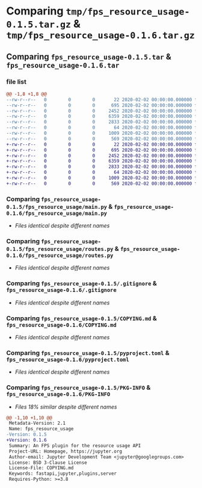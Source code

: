 # Comparing `tmp/fps_resource_usage-0.1.5.tar.gz` & `tmp/fps_resource_usage-0.1.6.tar.gz`

## Comparing `fps_resource_usage-0.1.5.tar` & `fps_resource_usage-0.1.6.tar`

### file list

```diff
@@ -1,8 +1,8 @@
--rw-r--r--   0        0        0       22 2020-02-02 00:00:00.000000 fps_resource_usage-0.1.5/fps_resource_usage/__init__.py
--rw-r--r--   0        0        0      695 2020-02-02 00:00:00.000000 fps_resource_usage-0.1.5/fps_resource_usage/main.py
--rw-r--r--   0        0        0     2452 2020-02-02 00:00:00.000000 fps_resource_usage-0.1.5/fps_resource_usage/routes.py
--rw-r--r--   0        0        0     6359 2020-02-02 00:00:00.000000 fps_resource_usage-0.1.5/.gitignore
--rw-r--r--   0        0        0     2833 2020-02-02 00:00:00.000000 fps_resource_usage-0.1.5/COPYING.md
--rw-r--r--   0        0        0       64 2020-02-02 00:00:00.000000 fps_resource_usage-0.1.5/README.md
--rw-r--r--   0        0        0     1009 2020-02-02 00:00:00.000000 fps_resource_usage-0.1.5/pyproject.toml
--rw-r--r--   0        0        0      569 2020-02-02 00:00:00.000000 fps_resource_usage-0.1.5/PKG-INFO
+-rw-r--r--   0        0        0       22 2020-02-02 00:00:00.000000 fps_resource_usage-0.1.6/fps_resource_usage/__init__.py
+-rw-r--r--   0        0        0      695 2020-02-02 00:00:00.000000 fps_resource_usage-0.1.6/fps_resource_usage/main.py
+-rw-r--r--   0        0        0     2452 2020-02-02 00:00:00.000000 fps_resource_usage-0.1.6/fps_resource_usage/routes.py
+-rw-r--r--   0        0        0     6359 2020-02-02 00:00:00.000000 fps_resource_usage-0.1.6/.gitignore
+-rw-r--r--   0        0        0     2833 2020-02-02 00:00:00.000000 fps_resource_usage-0.1.6/COPYING.md
+-rw-r--r--   0        0        0       64 2020-02-02 00:00:00.000000 fps_resource_usage-0.1.6/README.md
+-rw-r--r--   0        0        0     1009 2020-02-02 00:00:00.000000 fps_resource_usage-0.1.6/pyproject.toml
+-rw-r--r--   0        0        0      569 2020-02-02 00:00:00.000000 fps_resource_usage-0.1.6/PKG-INFO
```

### Comparing `fps_resource_usage-0.1.5/fps_resource_usage/main.py` & `fps_resource_usage-0.1.6/fps_resource_usage/main.py`

 * *Files identical despite different names*

### Comparing `fps_resource_usage-0.1.5/fps_resource_usage/routes.py` & `fps_resource_usage-0.1.6/fps_resource_usage/routes.py`

 * *Files identical despite different names*

### Comparing `fps_resource_usage-0.1.5/.gitignore` & `fps_resource_usage-0.1.6/.gitignore`

 * *Files identical despite different names*

### Comparing `fps_resource_usage-0.1.5/COPYING.md` & `fps_resource_usage-0.1.6/COPYING.md`

 * *Files identical despite different names*

### Comparing `fps_resource_usage-0.1.5/pyproject.toml` & `fps_resource_usage-0.1.6/pyproject.toml`

 * *Files identical despite different names*

### Comparing `fps_resource_usage-0.1.5/PKG-INFO` & `fps_resource_usage-0.1.6/PKG-INFO`

 * *Files 18% similar despite different names*

```diff
@@ -1,10 +1,10 @@
 Metadata-Version: 2.1
 Name: fps_resource_usage
-Version: 0.1.5
+Version: 0.1.6
 Summary: An FPS plugin for the resource usage API
 Project-URL: Homepage, https://jupyter.org
 Author-email: Jupyter Development Team <jupyter@googlegroups.com>
 License: BSD 3-Clause License
 License-File: COPYING.md
 Keywords: fastapi,jupyter,plugins,server
 Requires-Python: >=3.8
```

